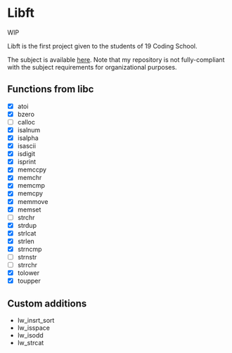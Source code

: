 # Libft
WIP

Libft is the first project given to the students of 19 Coding School.

The subject is available [here](/subjects/en.subject.pdf).
Note that my repository is not fully-compliant with the subject requirements for organizational purposes.

## Functions from libc

- [x] atoi
- [x] bzero
- [ ] calloc
- [x] isalnum
- [x] isalpha
- [x] isascii
- [x] isdigit
- [x] isprint
- [x] memccpy
- [x] memchr
- [x] memcmp
- [x] memcpy
- [x] memmove
- [x] memset
- [ ] strchr
- [x] strdup
- [x] strlcat
- [x] strlen
- [x] strncmp
- [ ] strnstr
- [ ] strrchr
- [x] tolower
- [x] toupper

## Custom additions

+ lw_insrt_sort
+ lw_isspace
+ lw_isodd
+ lw_strcat